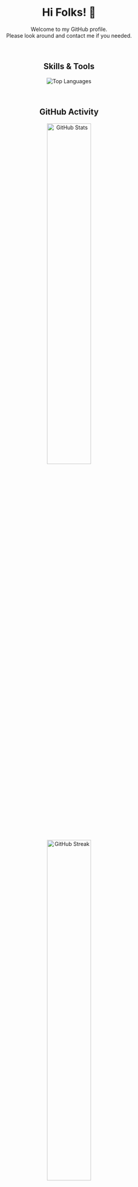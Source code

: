 <!-- Header
<p align="center">
  <img src="https://media3.giphy.com/media/v1.Y2lkPTc5MGI3NjExcjV1aGxvOXgya3prd2syM3E5azA3c213NDM0azA0cGpna3lobXM4biZlcD12MV9pbnRlcm5hbF9naWZfYnlfaWQmY3Q9Zw/CSOu7Wf6SFL1gxmV6k/giphy.gif" width="300" alt="Your Name">
</p>
-->

<h1 align="center">Hi Folks! 👋</h1>

<!-- Introduction -->
<p align="center">Welcome to my GitHub profile.
  <br>
  Please look around and contact me if you needed.
</p>

<br>

<!-- Skills -->
<h2 align="center">Skills & Tools</h2>
<p align="center">
  <img src="https://github-readme-stats.vercel.app/api/top-langs/?username=YourGitHubUsername&layout=compact&theme=radical" alt="Top Languages">
</p>

<br>

<!-- GitHub Stats -->
<h2 align="center">GitHub Activity</h2>
<p align="center">
  <img src="https://github-readme-stats.vercel.app/api?username=YourGitHubUsername&show_icons=true&theme=radical" alt="GitHub Stats" width="48%">

  <br>
  <br>
  
  <img src="https://github-readme-streak-stats.herokuapp.com/?user=YourGitHubUsername&theme=radical" alt="GitHub Streak" width="48%">
</p>

<!-- GitHub Contributions Graph
<h2 align="center">GitHub Contributions</h2>
<p align="center">
  <img src="https://activity-graph.herokuapp.com/graph?username=YourGitHubUsername&theme=react-dark" alt="GitHub Contributions" width="100%">
</p>
-->

<!-- Featured Projects
<h2 align="center">Featured Projects</h2>
<p align="center">
  <a href="https://github.com/YourGitHubUsername/Project1">Project 1</a>: Brief description of Project 1.<br>
  <a href="https://github.com/YourGitHubUsername/Project2">Project 2</a>: Brief description of Project 2.<br>
  <a href="https://github.com/YourGitHubUsername/Project3">Project 3</a>: Brief description of Project 3.
</p>
-->

<br>

<!-- Contact -->
<h2 align="center">Connect with Me</h2>
<p align="center">
  <a href="https://www.linkedin.com/in/dary-rahman-0727b4209/">
    <img src="https://img.shields.io/badge/LinkedIn-Dary Rahman-blue" alt="LinkedIn">
  </a>
  <!--
  <a href="https://www.linkedin.com/in/dary-rahman-0727b4209/">
    <img src="https://img.shields.io/badge/Instagram-YourLinkedInProfile-blue" alt="LinkedIn">
  </a>
  <a href="https://www.yourwebsite.com/">
    <img src="https://img.shields.io/badge/Website-YourWebsiteURL-blue" alt="Website">
  </a>
  -->
  <a href="https://www.instagram.com/dary_rahman/">
    <img src="https://img.shields.io/badge/Instagram-@dary_rahman-pink" alt="Instagram">
  </a>
</p>

<!-- Footer -->
<p align="center">
  <img src="https://komarev.com/ghpvc/?username=YourGitHubUsername" alt="Profile Views">
</p>

